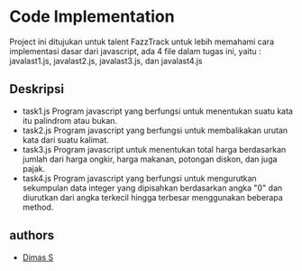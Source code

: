# Code Implementation

Project ini ditujukan untuk talent FazzTrack untuk lebih memahami cara implementasi dasar dari javascript, ada 4 file dalam tugas ini, yaitu : javalast1.js, javalast2.js, javalast3.js, dan javalast4.js


## Deskripsi
 - task1.js
Program javascript yang berfungsi untuk menentukan suatu kata itu palindrom atau bukan.
 - task2.js
Program javascript yang berfungsi untuk membalikakan urutan kata dari suatu kalimat.
 - task3.js
Program javascript untuk menentukan total harga berdasarkan jumlah dari harga ongkir, harga makanan, potongan diskon, dan juga pajak.
- task4.js
Program javascript yang berfungsi untuk mengurutkan sekumpulan data integer yang dipisahkan berdasarkan angka "0" dan diurutkan dari angka terkecil hingga terbesar menggunakan beberapa method.

## authors
- [Dimas S](https://github.com/DIIM-AS)
